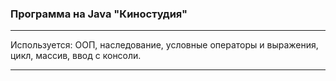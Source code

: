 ### Программа на Java "Киностудия"

---

Используется: ООП, наследование, условные операторы и выражения,
цикл, массив, ввод с консоли.

---
